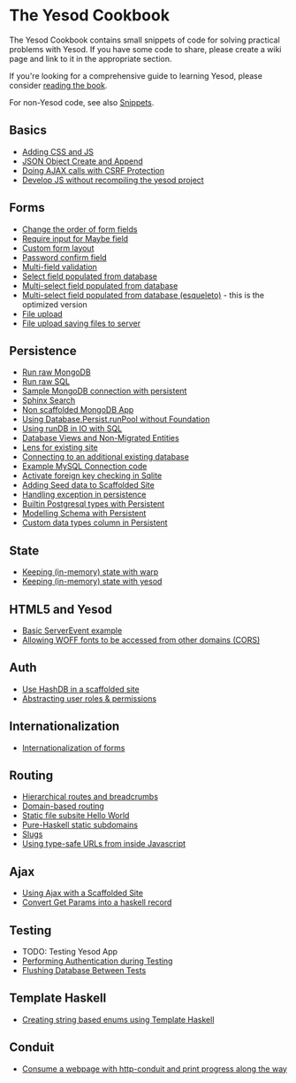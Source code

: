 # The Yesod Cookbook

The Yesod Cookbook contains small snippets of code for solving practical problems with Yesod. If you have some code to share, please create a wiki page and link to it in the appropriate section.

If you're looking for a comprehensive guide to learning Yesod, please consider [reading the book](http://www.yesodweb.com/book).

For non-Yesod code, see also [Snippets](https://github.com/yesodweb/yesod-cookbook/blob/master/Snippets.md).

## Basics
* [Adding CSS and JS](http://www.yesodweb.com/blog/2013/01/adding-css-js)
* [JSON Object Create and Append](https://github.com/yesodweb/yesod-cookbook/blob/master/cookbook/JSON-data-helpful-manipulations.md)
* [Doing AJAX calls with CSRF Protection](https://github.com/yesodweb/yesod-cookbook/blob/master/cookbook/ajax-csrf.md)
* [Develop JS without recompiling the yesod project](https://github.com/yesodweb/yesod-cookbook/blob/master/cookbook/Develop-JS-without-recompiling-the-yesod-project.md)

## Forms

* [Change the order of form fields](https://github.com/yesodweb/yesod-cookbook/blob/master/cookbook/OrderFormFields.md)
* [Require input for Maybe field](https://github.com/yesodweb/yesod-cookbook/blob/master/cookbook/RequireInputMaybeField.md)
* [Custom form layout](https://github.com/yesodweb/yesod-cookbook/blob/master/cookbook/CustomFormLayout.md)
* [Password confirm field](https://github.com/yesodweb/yesod-cookbook/blob/master/cookbook/Password-Confirm-Field.md)
* [Multi-field validation](https://github.com/yesodweb/yesod-cookbook/blob/master/cookbook/Cookbook-Multi-field-validation.md)
* [Select field populated from database](https://github.com/yesodweb/yesod-cookbook/blob/master/cookbook/Select-field-populated-from-database.md)
* [Multi-select field populated from database](https://github.com/yesodweb/yesod-cookbook/blob/master/cookbook/Multi-select-field-populated-from-database.md)
* [Multi-select field populated from database (esqueleto)](https://github.com/yesodweb/yesod-cookbook/blob/master/cookbook/Multi-select-field-populated-from-database-(using-esqueleto).md) - this is the optimized version
* [File upload](https://github.com/yesodweb/yesod-cookbook/blob/master/cookbook/Cookbook-File-upload.md)
* [File upload saving files to server](https://github.com/yesodweb/yesod-cookbook/blob/master/cookbook/Cookbook-file-upload-saving-files-to-server.md)

## Persistence

* [Run raw MongoDB](https://github.com/yesodweb/yesod-cookbook/blob/master/cookbook/Rawmongo.md)
* [Run raw SQL](https://github.com/yesodweb/yesod-cookbook/blob/master/cookbook/RawSQL.md)
* [Sample MongoDB connection with persistent](./cookbook/mongodb-example.md)
* [Sphinx Search](https://github.com/yesodweb/yesod-cookbook/blob/master/cookbook/Sphinx-Search.md)
* [Non scaffolded MongoDB App](https://github.com/yesodweb/yesod-cookbook/blob/master/cookbook/Non-scaffolded-MongoDB-App.md)
* [Using Database.Persist.runPool without Foundation](https://github.com/yesodweb/yesod-cookbook/blob/master/cookbook/Using-Database.Persist.runPool-without-Foundation.md)
* [Using runDB in IO with SQL ](https://github.com/yesodweb/yesod-cookbook/blob/master/cookbook/runDBConf-in-IO-for-MySQL.md)
* [Database Views and Non-Migrated Entities](https://github.com/yesodweb/yesod-cookbook/blob/master/cookbook/Database-Views-and-Non-Migrated-Entities.md)
* [Lens for existing site](https://github.com/yesodweb/yesod-cookbook/blob/master/cookbook/Lens-for-existing-site.md)
* [Connecting to an additional existing database](https://github.com/yesodweb/yesod-cookbook/blob/master/cookbook/Connecting-to-an-additional-existing-database.md)
* [Example MySQL Connection code](https://github.com/yesodweb/yesod-cookbook/blob/master/cookbook/Example-MySQL-Connection-code.md)
* [Activate foreign key checking in Sqlite](https://github.com/yesodweb/yesod-cookbook/blob/master/cookbook/Activate-foreign-key-checking-in-Sqlite.md)
* [Adding Seed data to Scaffolded Site](https://github.com/yesodweb/yesod-cookbook/blob/master/cookbook/Adding-Seed-Data-to-Scaffolded-Site.md)
* [Handling exception in persistence](https://github.com/yesodweb/yesod-cookbook/blob/master/cookbook/Handling-Persistence-Exception.md)
* [Builtin Postgresql types with Persistent](https://github.com/yesodweb/yesod-cookbook/blob/master/cookbook/CustomPostgresqlTypes.md)
* [Modelling Schema with Persistent](./cookbook/modelling-schema.md)
* [Custom data types column in Persistent](./cookbook/custom-datatype-columns.md)

## State

* [Keeping (in-memory) state with warp](https://github.com/yesodweb/yesod-cookbook/blob/master/cookbook/Keeping-(in-memory)-state-with-warp.md)
* [Keeping (in-memory) state with yesod](https://github.com/yesodweb/yesod-cookbook/blob/master/cookbook/Keeping-(in-memory)-state-with-yesod.md)

## HTML5 and Yesod
* [Basic ServerEvent example](https://github.com/yesodweb/yesod-cookbook/blob/master/cookbook/Basic-ServerEvent-example.md)
* [Allowing WOFF fonts to be accessed from other domains (CORS)](https://github.com/yesodweb/yesod-cookbook/blob/master/cookbook/Allowing-WOFF-fonts-to-be-accessed-from-other-domains-(CORS).md)

## Auth

* [Use HashDB in a scaffolded site](https://github.com/yesodweb/yesod-cookbook/blob/master/cookbook/Using-HashDB-In-a-Scaffolded-Site.md)
* [Abstracting user roles & permissions](http://blog.felipe.lessa.nom.br/?p=7)

## Internationalization

* [Internationalization of forms](https://github.com/yesodweb/yesod-cookbook/blob/master/cookbook/Cookbook-InternationalizedForm.md)

## Routing

* [Hierarchical routes and breadcrumbs](https://github.com/yesodweb/yesod-cookbook/blob/master/cookbook/Hierarchical-routes-and-breadcrumbs.md)
* [Domain-based routing](https://github.com/yesodweb/yesod-cookbook/blob/master/cookbook/Domain-based-routing.md)
* [Static file subsite Hello World](https://github.com/yesodweb/yesod-cookbook/blob/master/cookbook/Static-file-subsite-Hello-World.md)
* [Pure-Haskell static subdomains](https://github.com/yesodweb/yesod-cookbook/blob/master/cookbook/Pure-Haskell-static-subdomains.md)
* [Slugs](https://github.com/yesodweb/yesod-cookbook/blob/master/cookbook/Slugs.md)
* [Using type-safe URLs from inside Javascript](https://github.com/yesodweb/yesod-cookbook/blob/master/cookbook/Using-type-safe-urls-from-inside-javascript.md)

## Ajax

* [Using Ajax with a Scaffolded Site](https://github.com/yesodweb/yesod-cookbook/blob/master/cookbook/Using-Ajax-with-a-Scaffolded-Site.md)
* [Convert Get Params into a haskell record ](https://github.com/yesodweb/yesod-cookbook/blob/master/cookbook/Convert-get-params-into-a-haskell-record.md)

## Testing

* TODO: Testing Yesod App
* [Performing Authentication during Testing](https://github.com/yesodweb/yesod-cookbook/blob/master/cookbook/Performing-Authentication-during-Testing.md)
* [Flushing Database Between Tests](https://github.com/yesodweb/yesod-cookbook/blob/master/cookbook/Flushing-database-between-tests.md)

## Template Haskell

* [Creating string based enums using Template Haskell](https://github.com/yesodweb/yesod-cookbook/blob/master/cookbook/Create-String-Based-Enums-With-Template-Haskell.md)

## Conduit

* [Consume a webpage with http-conduit and print progress along the way](https://github.com/yesodweb/yesod-cookbook/blob/master/cookbook/Consume-a-webpage-with-http-conduit-and-print-progress-along-the-way.md)

